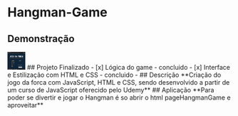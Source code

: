# Hangman-Game
## Demonstração
<img src="https://github.com/Pauloh8190sousa/Hangman-Game/blob/main/demonstration/example%20game.gif" width="40" height="40" />
## Projeto Finalizado
- [x] Lógica do game - concluido
- [x] Interface e Estilização com HTML e CSS - concluido 
- ## Descrição
**Criação do jogo da forca com JavaScript, HTML e CSS, sendo desenvolvido a partir de um curso de JavaScript oferecido pelo Udemy**
## Aplicação
**Para poder se divertir e jogar o Hangman é so abrir o html pageHangmanGame e aproveitar**
